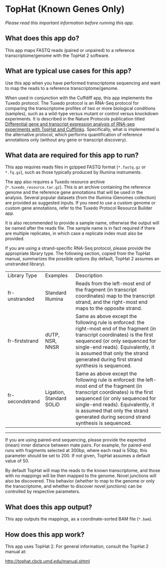# TopHat (Known Genes Only)

*Please read this important information before running this app.*

## What does this app do?

This app maps FASTQ reads (paired or unpaired) to a reference transcriptome/genome with the TopHat 2 software.

## What are typical use cases for this app?

Use this app when you have performed transcriptome sequencing and want to map the reads to a reference transcriptome/genome.

When used in conjunction with the Cuffdiff app, this app implements the Tuxedo protocol. The Tuxedo protocol is an RNA-Seq protocol
for comparing the transcriptome profiles of two or more biological conditions (samples), such as a wild-type versus mutant or
control versus knockdown experiments. It is described in the Nature Protocols publication titled
[Differential gene and transcript expression analysis of RNA-seq experiments with TopHat and Cufflinks](http://www.nature.com/nprot/journal/v7/n3/full/nprot.2012.016.html).
Specifically, what is implemented is the alternative protocol, which performs quantification of reference annotations only (without
any gene or transcript discovery).

## What data are required for this app to run?

This app requires reads files in gzipped FASTQ format (`*.fastq.gz` or `*.fq.gz`), such as those typically produced by Illumina
instruments.

The app also requires a Tuxedo resource archive (`*.tuxedo_resource.tar.gz`). This is an archive containing the reference genome
and the reference gene annotations that will be used in the analysis. Several popular datasets (from the Illumina iGenomes collection)
are provided as suggested inputs. If you need to use a custom genome or custom gene annotations, refer to the Tuxedo Protocol Resource Builder app.

It is also recommended to provide a sample name, otherwise the output will be named after the reads file. The sample name is in fact
required if there are multiple replicates, in which case a replicate index must also be provided.

If you are using a strand-specific RNA-Seq protocol, please provide the appropriate library type. The following section, copied from the TopHat
manual, summarizes the possible options (by default, TopHat 2 assumes an unstranded library).

<table>
<tr><td>Library Type</td><td>Examples</td><td>Description</td></tr>
<tr><td>fr-unstranded</td><td>Standard Illumina</td><td>Reads from the left-most end of the fragment (in transcript coordinates) map to the transcript strand, and the right-most end maps to the opposite strand.</td></tr>
<tr><td>fr-firststrand</td><td>dUTP, NSR, NNSR</td><td>Same as above except the following rule is enforced: the right-most end of the fragment (in transcript coordinates) is the first sequenced (or only sequenced for single-end reads). Equivalently, it is assumed that only the strand generated during first strand synthesis is sequenced.</td></tr>
<tr><td>fr-secondstrand</td><td>Ligation, Standard SOLiD</td><td>Same as above except the following rule is enforced: the left-most end of the fragment (in transcript coordinates) is the first sequenced (or only sequenced for single-end reads). Equivalently, it is assumed that only the strand generated during second strand synthesis is sequenced.</td></tr>
</table>

- - -

If you are using paired-end sequencing, please provide the expected (mean) inner distance between mate pairs. For example, for paired-end runs with fragments selected at 300bp, where each read is 50bp, this parameter should be set to 200. If not given, TopHat assumes a default value of 50.

By default TopHat will map the reads to the known transcriptome, and those with no mappings will be then mapped to the genome.
Novel junctions will also be discovered. This behavior (whether to map to the genome or only the transcriptome, and whether
to discover novel junctions) can be controlled by respective parameters.

## What does this app output?

This app outputs the mappings, as a coordinate-sorted BAM file (`*.bam`).

## How does this app work?

This app uses TopHat 2. For general information, consult the TopHat 2 manual at:

http://tophat.cbcb.umd.edu/manual.shtml

